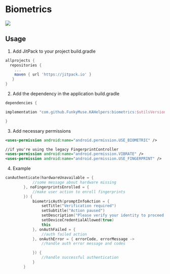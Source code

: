# Biometrics

[![](https://jitpack.io/v/FunkyMuse/KAHelpers.svg)](https://jitpack.io/#FunkyMuse/KAHelpers)


## Usage
1. Add JitPack to your project build.gradle

```gradle
allprojects {
  repositories {
    ...
    maven { url 'https://jitpack.io' }
   }
}
```

2. Add the dependency in the application build.gradle

```gradle
dependencies {

implementation "com.github.FunkyMuse.KAHelpers:biometrics:$utilsVersion"

}
```

3. Add necessary permissions
```xml
<uses-permission android:name="android.permission.USE_BIOMETRIC" />

//if you're using the legacy FingerprintController
<uses-permission android:name="android.permission.VIBRATE" />
<uses-permission android:name="android.permission.USE_FINGERPRINT" />
```

4. Example

```kotlin
canAuthenticate(hardwareUnavailable = {
            //some message about hardware missing
        }, noFingerprintsEnrolled = {
            //make user action to enroll fingerprints
        }) {
            biometricAuth(promptInfoAction = {
                setTitle("Verification required")
                setSubtitle("Action paused")
                setDescription("Please verify your identity to proceed with the action")
                setDeviceCredentialAllowed(true)
                this
            }, onAuthFailed = {
                //auth failed action
            }, onAuthError = { errorCode, errorMessage ->
                //handle auth error message and codes

            }) {
                //handle successful authentication
            }
        }

```
    
